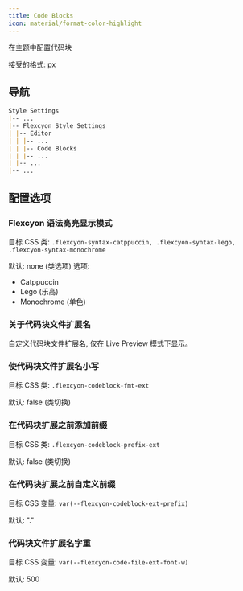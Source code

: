 ```yaml
---
title: Code Blocks
icon: material/format-color-highlight
---
```


在主题中配置代码块

接受的格式: px

## 导航

```md
Style Settings
|-- ...
|-- Flexcyon Style Settings
| |-- Editor
| | |-- ...
| | |-- Code Blocks
| | |-- ...
| |-- ...
|-- ...
```

## 配置选项

### Flexcyon 语法高亮显示模式

目标 CSS 类: `.flexcyon-syntax-catppuccin,
.flexcyon-syntax-lego, .flexcyon-syntax-monochrome`

默认: none (类选项)
选项:

- Catppuccin
- Lego (乐高)
- Monochrome (单色)

### 关于代码块文件扩展名

自定义代码块文件扩展名, 仅在 Live Preview 模式下显示。

### 使代码块文件扩展名小写

目标 CSS 类: `.flexcyon-codeblock-fmt-ext`

默认: false (类切换)

### 在代码块扩展之前添加前缀

目标 CSS 类: `.flexcyon-codeblock-prefix-ext`

默认: false (类切换)

### 在代码块扩展之前自定义前缀

目标 CSS 变量: `var(--flexcyon-codeblock-ext-prefix)`

默认: "."

### 代码块文件扩展名字重

目标 CSS 变量: `var(--flexcyon-code-file-ext-font-w)`

默认: 500
